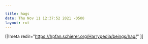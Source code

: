 ```yaml
---

title: hags
date: Thu Nov 11 12:37:52 2021 -0500
layout: rut
---
```


[[!meta redir="https://hpfan.schierer.org/Harrypedia/beings/hag/" ]]
